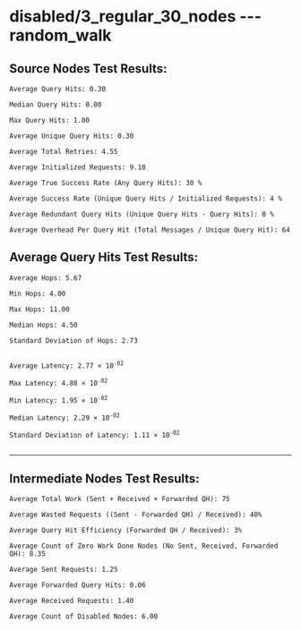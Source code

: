 # disabled/3_regular_30_nodes --- random_walk
## Source Nodes Test Results:
	Average Query Hits: 0.30

	Median Query Hits: 0.00

	Max Query Hits: 1.00

	Average Unique Query Hits: 0.30

	Average Total Retries: 4.55

	Average Initialized Requests: 9.10

	Average True Success Rate (Any Query Hits): 30 %

	Average Success Rate (Unique Query Hits / Initialized Requests): 4 %

	Average Redundant Query Hits (Unique Query Hits - Query Hits): 0 %

	Average Overhead Per Query Hit (Total Messages / Unique Query Hit): 64



## Average Query Hits Test Results:
<pre><code>Average Hops: 5.67

Min Hops: 4.00

Max Hops: 11.00

Median Hops: 4.50

Standard Deviation of Hops: 2.73


Average Latency: 2.77 × 10<sup>-02</sup>

Max Latency: 4.88 × 10<sup>-02</sup>

Min Latency: 1.95 × 10<sup>-02</sup>

Median Latency: 2.29 × 10<sup>-02</sup>

Standard Deviation of Latency: 1.11 × 10<sup>-02</sup>

</code></pre>

---------------------------------------------
## Intermediate Nodes Test Results:

	Average Total Work (Sent + Received + Forwarded QH): 75

	Average Wasted Requests ((Sent - Forwarded QH) / Received): 40%

	Average Query Hit Efficiency (Forwarded QH / Received): 3%

	Average Count of Zero Work Done Nodes (No Sent, Received, Forwarded QH): 8.35

	Average Sent Requests: 1.25

	Average Forwarded Query Hits: 0.06

	Average Received Requests: 1.40

	Average Count of Disabled Nodes: 6.00

